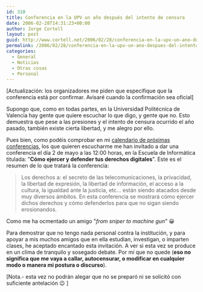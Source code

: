 ```yaml
---
id: 310
title: Conferencia en la UPV un año después del intento de censura
date: 2006-02-28T14:31:23+00:00
author: Jorge Cortell
layout: post
guid: http://www.cortell.net/2006/02/28/conferencia-en-la-upv-un-ano-despues-del-intento-de-censura/
permalink: /2006/02/28/conferencia-en-la-upv-un-ano-despues-del-intento-de-censura/
categories:
  - General
  - Noticias
  - Otras cosas
  - Personal
---
```

[Actualización: los organizadores me piden que especifique que la conferencia está por confirmar. Avisaré cuando la confirmación sea oficial]

Supongo que, como en todas partes, en la Universidad Politécnica de Valencia hay gente que quiere escuchar lo que digo, y gente que no. Esto demuestra que pese a las presiones y el intento de censura ocurrido el año pasado, también existe cierta libertad, y me alegro por ello.

Pues bien, como podéis comprobar en mi [calendario de próximas conferencias](http://www.cortell.net/proximas-conferencias/), los que quieren escucharme me han invitado a dar una conferencia el dí­a 2 de mayo a las 12:00 horas, en la Escuela de Informática titulada: "**Cómo ejercer y defender tus derechos digitales**". Este es el resumen de lo que tratará la conferencia:

> Los derechos a: el secreto de las telecomunicaciones, la privacidad, la libertad de expresión, la libertad de información, el acceso a la cultura, la igualdad ante la justicia, etc... están siendo atacados desde muy diversos ámbitos. En esta conferencia se mostrará cómo ejercer dichos derechos y cómo defenderlos para que no sigan siendo erosionandos.

Como me ha ocmentado un amigo "_from sniper to machine gun_" 😀

Para demostrar que no tengo nada personal contra la institución, y para apoyar a mis muchos amigos que en ella estudian, investigan, o imparten clases, he aceptado encantado esta invitación. A ver si esta vez se produce en un clima de tranquilo y sosegado debate. Por mí­ que no quede (**eso no significa que me vaya a callar, autocensurar, o modificar en cualquier modo o manera mi postura o discurso**).

[Nota.- esta vez no podrán alegar que no se preparó ni se solicitó con suficiente antelación 😉 ]